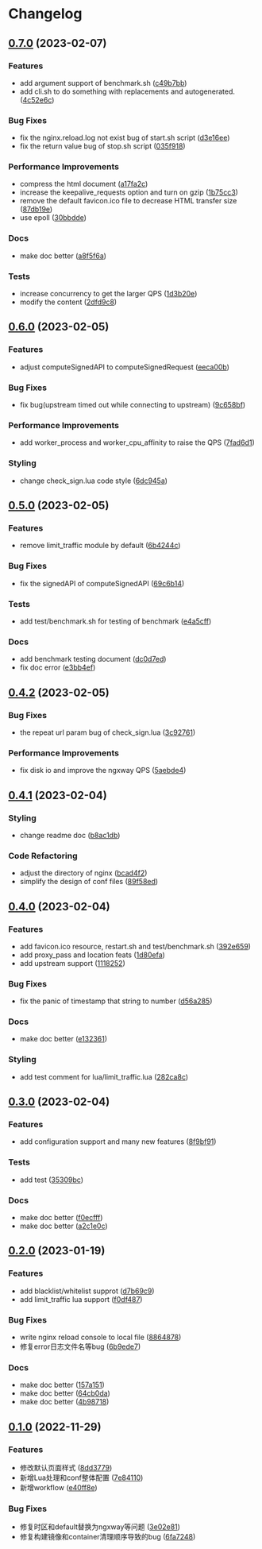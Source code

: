 # Changelog

## [0.7.0](https://github.com/WGrape/ngxway/compare/v0.6.0...v0.7.0) (2023-02-07)


### Features

* add argument support of benchmark.sh ([c49b7bb](https://github.com/WGrape/ngxway/commit/c49b7bb2d3ad38e75da0c4f9fee9ae58515ad76e))
* add cli.sh to do something with replacements and autogenerated. ([4c52e6c](https://github.com/WGrape/ngxway/commit/4c52e6c705757d5712054089a8f3cae1f2b4e35f))


### Bug Fixes

* fix the nginx.reload.log not exist bug of start.sh script ([d3e16ee](https://github.com/WGrape/ngxway/commit/d3e16ee8985eaa0c4cfd1721ea556e95219709bc))
* fix the return value bug of stop.sh script ([035f918](https://github.com/WGrape/ngxway/commit/035f918fbbf091103e10af348f978881f9780014))


### Performance Improvements

* compress the html document ([a17fa2c](https://github.com/WGrape/ngxway/commit/a17fa2cbd7bda19299d0f1e98ee06eeb0011b321))
* increase the keepalive_requests option and turn on gzip ([1b75cc3](https://github.com/WGrape/ngxway/commit/1b75cc36ebbc12a6efa29938c3cb29d4dc683fad))
* remove the default favicon.ico file to decrease HTML transfer size ([87db19e](https://github.com/WGrape/ngxway/commit/87db19ebe434ac0051c1f9504d068334a4e67a6e))
* use epoll ([30bbdde](https://github.com/WGrape/ngxway/commit/30bbdde8ccc68236d8e07a2d6ab800d7063d4b2b))


### Docs

* make doc better ([a8f5f6a](https://github.com/WGrape/ngxway/commit/a8f5f6ac8ff40dc118a4a392220bdf5e02597387))


### Tests

* increase concurrency to get the larger QPS ([1d3b20e](https://github.com/WGrape/ngxway/commit/1d3b20e2d47276f24d844f3e3e1f0117bd940d0e))
* modify the content ([2dfd9c8](https://github.com/WGrape/ngxway/commit/2dfd9c8693b2e5670dbc9d5aeeb319ae7cc72da6))

## [0.6.0](https://github.com/WGrape/ngxway/compare/v0.5.0...v0.6.0) (2023-02-05)


### Features

* adjust computeSignedAPI to computeSignedRequest ([eeca00b](https://github.com/WGrape/ngxway/commit/eeca00be4cfe35b04e9d6b79ffd4e16d63c91d51))


### Bug Fixes

* fix bug(upstream timed out while connecting to upstream) ([9c658bf](https://github.com/WGrape/ngxway/commit/9c658bf344c0aa6987a69b37cd44eb47d2789e68))


### Performance Improvements

* add worker_process and worker_cpu_affinity to raise the QPS ([7fad6d1](https://github.com/WGrape/ngxway/commit/7fad6d1f505325fa221726c4700cce2e2f2c94bd))


### Styling

* change check_sign.lua code style ([6dc945a](https://github.com/WGrape/ngxway/commit/6dc945aa767432c8bd6b71e0aea36911957356d9))

## [0.5.0](https://github.com/WGrape/ngxway/compare/v0.4.2...v0.5.0) (2023-02-05)


### Features

* remove limit_traffic module by default ([6b4244c](https://github.com/WGrape/ngxway/commit/6b4244c2e767012b4f74f6ec8f5b05a9445da607))


### Bug Fixes

* fix the signedAPI of computeSignedAPI ([69c6b14](https://github.com/WGrape/ngxway/commit/69c6b14f73a6b06dd20fb85d62019e22d023184f))


### Tests

* add test/benchmark.sh for testing of benchmark ([e4a5cff](https://github.com/WGrape/ngxway/commit/e4a5cff8e739f56bd3839e53ff1a6c81f00fd3e5))


### Docs

* add benchmark testing document ([dc0d7ed](https://github.com/WGrape/ngxway/commit/dc0d7edc16840beb4e91460de391008d0f25163e))
* fix doc error ([e3bb4ef](https://github.com/WGrape/ngxway/commit/e3bb4ef7ced55abdce47e058db53c7ec6cbd96e5))

## [0.4.2](https://github.com/WGrape/ngxway/compare/v0.4.1...v0.4.2) (2023-02-05)


### Bug Fixes

* the repeat url param bug of check_sign.lua ([3c92761](https://github.com/WGrape/ngxway/commit/3c92761fc171d1572dc7a81c67ed75446a745cee))


### Performance Improvements

* fix disk io and improve the ngxway QPS ([5aebde4](https://github.com/WGrape/ngxway/commit/5aebde430549a81d95511ec4871e9d79202050b7))

## [0.4.1](https://github.com/WGrape/ngxway/compare/v0.4.0...v0.4.1) (2023-02-04)


### Styling

* change readme doc ([b8ac1db](https://github.com/WGrape/ngxway/commit/b8ac1dbe645f2dbe0f0f33c15337a22017f276a3))


### Code Refactoring

* adjust the directory of nginx ([bcad4f2](https://github.com/WGrape/ngxway/commit/bcad4f2beccb4bbf39ad0c3fffd7a7c5856481bc))
* simplify the design of conf files ([89f58ed](https://github.com/WGrape/ngxway/commit/89f58ed835ae400d3ec3d1bb6cf4d8d4829e0b50))

## [0.4.0](https://github.com/WGrape/ngxway/compare/v0.3.0...v0.4.0) (2023-02-04)


### Features

* add favicon.ico resource, restart.sh and test/benchmark.sh ([392e659](https://github.com/WGrape/ngxway/commit/392e65910a0cae20d7b8923af7e72e1023c70475))
* add proxy_pass and location feats ([1d80efa](https://github.com/WGrape/ngxway/commit/1d80efa628294b447fce195f072350d8335a7a7b))
* add upstream support ([1118252](https://github.com/WGrape/ngxway/commit/111825250b5bb853ddaa0c2f3de5015d02e8f4fe))


### Bug Fixes

* fix the panic of timestamp that string to number ([d56a285](https://github.com/WGrape/ngxway/commit/d56a285d8b2eee00618c7040a7b28665ffa647ce))


### Docs

* make doc better ([e132361](https://github.com/WGrape/ngxway/commit/e132361ad12681c515cb89980923da3e46a99124))


### Styling

* add test comment for lua/limit_traffic.lua ([282ca8c](https://github.com/WGrape/ngxway/commit/282ca8c4f669f755afd0c34ec1264d6784d7df14))

## [0.3.0](https://github.com/WGrape/ngxway/compare/v0.2.0...v0.3.0) (2023-02-04)


### Features

* add configuration support and many new features ([8f9bf91](https://github.com/WGrape/ngxway/commit/8f9bf91ab048f54611a325822476365a5f3bbaca))


### Tests

* add test ([35309bc](https://github.com/WGrape/ngxway/commit/35309bc04ae841bb0dc288bfd1db73c85269997b))


### Docs

* make doc better ([f0ecfff](https://github.com/WGrape/ngxway/commit/f0ecffff19bd200ea2c67fae5b2ef1a5f4cf96d5))
* make doc better ([a2c1e0c](https://github.com/WGrape/ngxway/commit/a2c1e0c94e0d489e38db9ba349b9b6da0a522b12))

## [0.2.0](https://github.com/WGrape/ngxway/compare/v0.1.0...v0.2.0) (2023-01-19)


### Features

* add blacklist/whitelist supprot ([d7b69c9](https://github.com/WGrape/ngxway/commit/d7b69c908bca8b20ef14258eafd17c6033838338))
* add limit_traffic lua support ([f0df487](https://github.com/WGrape/ngxway/commit/f0df487ec0ebaf050b7226fa4f51ec3ce59f3653))


### Bug Fixes

* write nginx reload console to local file ([8864878](https://github.com/WGrape/ngxway/commit/88648789598ef2afc402e1c2b9f5047573baf24f))
* 修复error日志文件名等bug ([6b9ede7](https://github.com/WGrape/ngxway/commit/6b9ede719feb5592914181a5f4280b15c6692eb1))


### Docs

* make doc better ([157a151](https://github.com/WGrape/ngxway/commit/157a151ca4ee25377ad3766e9cea62a4bd46833e))
* make doc better ([64cb0da](https://github.com/WGrape/ngxway/commit/64cb0da695938a1489166267afadd3898d68fbde))
* make doc better ([4b98718](https://github.com/WGrape/ngxway/commit/4b987181a4168598f90aa09515f570176364749c))

## [0.1.0](https://github.com/WGrape/ngxway/compare/v0.0.1...v0.1.0) (2022-11-29)


### Features

* 修改默认页面样式 ([8dd3779](https://github.com/WGrape/ngxway/commit/8dd3779c92b823ce18853859c70d9313adb5db65))
* 新增Lua处理和conf整体配置 ([7e84110](https://github.com/WGrape/ngxway/commit/7e8411045a103db84a2d69df55814f0d2033ab17))
* 新增workflow ([e40ff8e](https://github.com/WGrape/ngxway/commit/e40ff8e768c0eeece9b119a725ee57f1428b2cf1))


### Bug Fixes

* 修复时区和default替换为ngxway等问题 ([3e02e81](https://github.com/WGrape/ngxway/commit/3e02e812336492ae7b96e9d2f643ff89adcf834f))
* 修复构建镜像和container清理顺序导致的bug ([6fa7248](https://github.com/WGrape/ngxway/commit/6fa7248adafbb68398ea8238d106b4fade48b07f))
